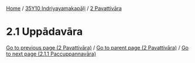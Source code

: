
[Home](/) / [35Y10 Indriyayamakapāḷi](../../35Y10.md) / [2 Pavattivāra](../2.md)

# 2.1 Uppādavāra


[Go to previous page (2 Pavattivāra)](../2.md) / [Go to parent page (2 Pavattivāra)](../2.md) / [Go to next page (2.1.1 Paccuppannavāra)](2.1/2.1.1.md)


